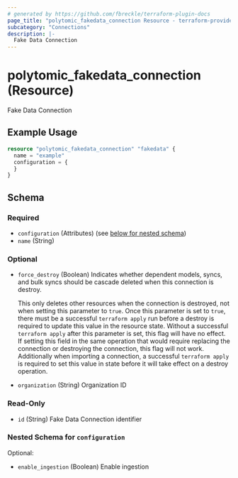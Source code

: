 ```yaml
---
# generated by https://github.com/fbreckle/terraform-plugin-docs
page_title: "polytomic_fakedata_connection Resource - terraform-provider-polytomic"
subcategory: "Connections"
description: |-
  Fake Data Connection
---
```


# polytomic_fakedata_connection (Resource)

Fake Data Connection

## Example Usage

```terraform
resource "polytomic_fakedata_connection" "fakedata" {
  name = "example"
  configuration = {
  }
}
```

<!-- schema generated by tfplugindocs -->
## Schema

### Required

- `configuration` (Attributes) (see [below for nested schema](#nestedatt--configuration))
- `name` (String)

### Optional

- `force_destroy` (Boolean) Indicates whether dependent models, syncs, and bulk syncs should be cascade
deleted when this connection is destroy.

  This only deletes other resources when the connection is destroyed, not when
setting this parameter to `true`. Once this parameter is set to `true`, there
must be a successful `terraform apply` run before a destroy is required to
update this value in the resource state. Without a successful `terraform apply`
after this parameter is set, this flag will have no effect. If setting this
field in the same operation that would require replacing the connection or
destroying the connection, this flag will not work. Additionally when importing
a connection, a successful `terraform apply` is required to set this value in
state before it will take effect on a destroy operation.
- `organization` (String) Organization ID

### Read-Only

- `id` (String) Fake Data Connection identifier

<a id="nestedatt--configuration"></a>
### Nested Schema for `configuration`

Optional:

- `enable_ingestion` (Boolean) Enable ingestion


